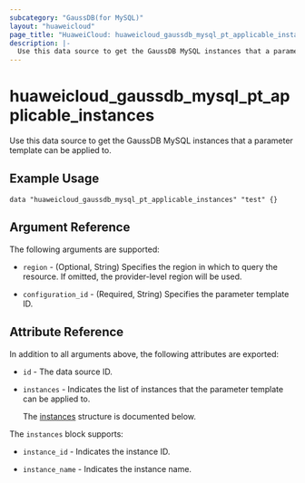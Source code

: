```yaml
---
subcategory: "GaussDB(for MySQL)"
layout: "huaweicloud"
page_title: "HuaweiCloud: huaweicloud_gaussdb_mysql_pt_applicable_instances"
description: |-
  Use this data source to get the GaussDB MySQL instances that a parameter template can be applied to.
---
```


# huaweicloud_gaussdb_mysql_pt_applicable_instances

Use this data source to get the GaussDB MySQL instances that a parameter template can be applied to.

## Example Usage

```hcl
data "huaweicloud_gaussdb_mysql_pt_applicable_instances" "test" {}
```

## Argument Reference

The following arguments are supported:

* `region` - (Optional, String) Specifies the region in which to query the resource.
  If omitted, the provider-level region will be used.

* `configuration_id` - (Required, String) Specifies the parameter template ID.

## Attribute Reference

In addition to all arguments above, the following attributes are exported:

* `id` - The data source ID.

* `instances` - Indicates the list of instances that the parameter template can be applied to.

  The [instances](#instances_struct) structure is documented below.

<a name="instances_struct"></a>
The `instances` block supports:

* `instance_id` - Indicates the instance ID.

* `instance_name` - Indicates the instance name.
